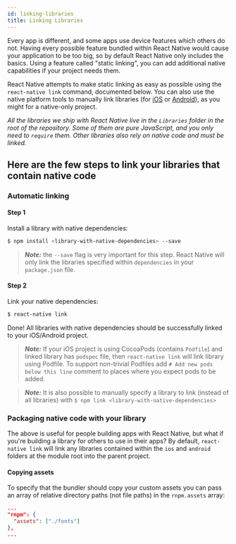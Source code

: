 ```yaml
---
id: linking-libraries
title: Linking Libraries
---
```


Every app is different, and some apps use device features which others do not. Having every possible feature bundled within React Native would cause your application to be too big, so by default React Native only includes the basics. Using a feature called "static linking", you can add additional native capabilities if your project needs them.

React Native attempts to make static linking as easy as possible using the `react-native link` command, documented below. You can also use the native platform tools to manually link libraries (for [iOS](linking-libraries-ios.md) or [Android](native-modules-android.md)), as you might for a native-only project.

_All the libraries we ship with React Native live in the `Libraries` folder in the root of the repository. Some of them are pure JavaScript, and you only need to `require` them. Other libraries also rely on native code and must be linked._

## Here are the few steps to link your libraries that contain native code

### Automatic linking

#### Step 1

Install a library with native dependencies:

```bash
$ npm install <library-with-native-dependencies> --save
```

> **_Note:_** the `--save` flag is very important for this step. React Native will only link the libraries specified within `dependencies` in your `package.json` file.

#### Step 2

Link your native dependencies:

```bash
$ react-native link
```

Done! All libraries with native dependencies should be successfully linked to your iOS/Android project.

> **_Note:_** If your iOS project is using CocoaPods (contains `Podfile`) and linked library has `podspec` file, then `react-native link` will link library using Podfile. To support non-trivial Podfiles add `# Add new pods below this line` comment to places where you expect pods to be added.

> **_Note:_** It is also possible to manually specify a library to link (instead of all libraries) with `$ npm link <library-with-native-dependencies>`

### Packaging native code with your library

The above is useful for people building apps with React Native, but what if you're building a library for others to use in their apps? By default, `react-native link` will link any libraries contained within the `ios` and `android` folders at the module root into the parent project.

#### Copying assets

To specify that the bundler should copy your custom assets you can pass an array of relative directory paths (not file paths) in the `rnpm.assets` array:

```json
...
"rnpm": {
  "assets": ["./fonts"]
},
...
```
